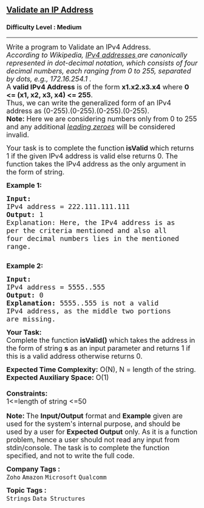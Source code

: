 <h2><a href="https://www.geeksforgeeks.org/problems/validate-an-ip-address-1587115621/1?page=1&company=Zoho&sortBy=submissions">Validate an IP Address</a></h2><h3>Difficulty Level : Medium</h3><hr><div class="problems_problem_content__Xm_eO"><p><span style="font-size:18px">Write a program to Validate an IPv4 Address.<br>
<em>According to Wikipedia,&nbsp;<a href="http://en.wikipedia.org/wiki/IP_address">IPv4 addresses&nbsp;</a>are canonically represented in dot-decimal notation, which consists of four decimal numbers, each ranging from 0 to 255, separated by dots, e.g., 172.16.254.1 .</em><br>
A<strong> valid IPv4 Address</strong> is of the form <strong>x1.x2.x3.x4</strong> where <strong>0 &lt;= (x1, x2, x3, x4) &lt;= 255</strong>.<br>
Thus, we can write the generalized form of an IPv4 address as (0-255).(0-255).(0-255).(0-255).<br>
<strong>Note:</strong> Here we are considering numbers only from 0 to 255 and any additional <a href="https://en.wikipedia.org/wiki/Leading_zero#:~:text=A%20leading%20zero%20is%20any,for%20the%20same%20numeric%20value."><em>leading</em> <em>zeroes</em></a> will be considered invalid.</span></p>

<p><span style="font-size:18px">Your task is to complete the function<strong> isValid </strong>which returns 1&nbsp;if the given IPv4 address is valid else returns 0. The function takes the IPv4 address as the only argument&nbsp;in the form of string.</span></p>

<p><span style="font-size:18px"><strong>Example 1:</strong></span></p>

<pre><span style="font-size:18px"><strong>Input:
</strong>IPv4 address = 222.111.111.111
<strong>Output: </strong>1
Explanation: Here, the IPv4 address is as
per the criteria mentioned and also all
four decimal numbers lies in the mentioned
range.
</span>
</pre>

<p><span style="font-size:18px"><strong>Example 2:</strong></span></p>

<pre><span style="font-size:18px"><strong>Input:
</strong>IPv4 address = 5555..555
<strong>Output: </strong>0<strong>
Explanation: </strong>5555..555 is not a valid
IPv4 address, as the middle two portions
are missing.</span></pre>

<p><span style="font-size:18px"><strong>Your Task:</strong><br>
Complete the function <strong>isValid()</strong> which takes the address in the form of string <strong>s</strong>&nbsp;as an input parameter and returns 1 if this is a valid&nbsp;address otherwise returns 0.</span></p>

<p><span style="font-size:18px"><strong>Expected Time Complexity:</strong>&nbsp;O(N), N = length of the string.<br>
<strong>Expected Auxiliary Space:</strong>&nbsp;O(1)<br>
<br>
<strong>Constraints:</strong><br>
1&lt;=length of string &lt;=50</span><br>
<br>
<span style="font-size:18px"><strong>Note:&nbsp;</strong>The <strong>Input/Output</strong> format and <strong>Example</strong>&nbsp;given are used for the system's internal purpose, and should be used by a user for <strong>Expected Output</strong> only. As it is a function problem, hence a user should not read any input from stdin/console. The task is to complete the function specified, and not to write the full code.</span></p>
</div><p><span style=font-size:18px><strong>Company Tags : </strong><br><code>Zoho</code>&nbsp;<code>Amazon</code>&nbsp;<code>Microsoft</code>&nbsp;<code>Qualcomm</code>&nbsp;<br><p><span style=font-size:18px><strong>Topic Tags : </strong><br><code>Strings</code>&nbsp;<code>Data Structures</code>&nbsp;